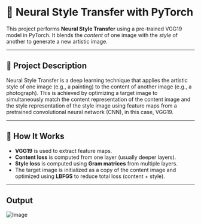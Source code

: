 # 🎨 Neural Style Transfer with PyTorch

This project performs **Neural Style Transfer** using a pre-trained VGG19 model in PyTorch. It blends the *content* of one image with the *style* of another to generate a new artistic image.

---

## 📌 Project Description

Neural Style Transfer is a deep learning technique that applies the artistic style of one image (e.g., a painting) to the content of another image (e.g., a photograph). This is achieved by optimizing a target image to simultaneously match the content representation of the content image and the style representation of the style image using feature maps from a pretrained convolutional neural network (CNN), in this case, VGG19.

---

## 🧠 How It Works

- **VGG19** is used to extract feature maps.
- **Content loss** is computed from one layer (usually deeper layers).
- **Style loss** is computed using **Gram matrices** from multiple layers.
- The target image is initialized as a copy of the content image and optimized using **LBFGS** to reduce total loss (content + style).

---

## Output
![Image](https://github.com/user-attachments/assets/b241b638-7b71-4aa8-8517-4f7fe24770c7)
